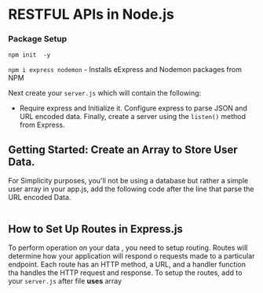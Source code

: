 # RESTFUL APIs in Node.js

### Package Setup

`npm init  -y`

`npm i express nodemon` - Installs eExpress and Nodemon packages from NPM

Next create your `server.js` which will contain the following:

* Require express and Initialize it. Configure express to parse JSON and URL encoded data. Finally, create a server using the `listen()` method from Express.

## Getting Started: Create an Array to Store User Data.

For Simplicity purposes, you'll not be using a database but rather a simple user array in your app.js, add the following code after the line that parse the URL encoded Data.
```
```

## How to Set Up Routes in Express.js

To perform operation on your data , you need to setup routing. Routes will determine how your application will respond o requests made to a particular endpoint. Each route has an HTTP method, a URL, and a handler function tha handles the HTTP request and response. To setup the routes, add to your `server.js` after file **uses** array
































































































































